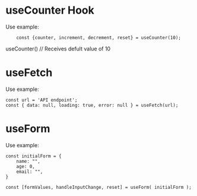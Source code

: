 # useCounter Hook

Use example:

```
    const {counter, increment, decrement, reset} = useCounter(10);
```

useCounter() // Receives defult value of 10

# useFetch

Use example:

```
const url = 'API endpoint';
const { data: null, loading: true, error: null } = useFetch(url);

```

# useForm

Use example:

```
const initialForm = {
    name: "",
    age: 0,
    email: "",
}

const [formValues, handleInputChange, reset] = useForm( initialForm );

```
